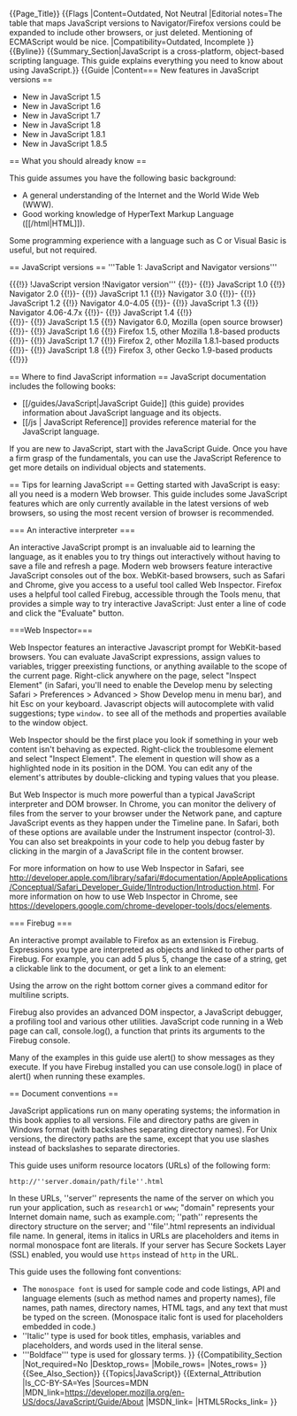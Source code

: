 {{Page_Title}}
{{Flags
|Content=Outdated, Not Neutral
|Editorial notes=The table that maps JavaScript versions to Navigator/Firefox versions could be expanded to include other browsers, or just deleted. Mentioning of ECMAScript would be nice.
|Compatibility=Outdated, Incomplete
}}
{{Byline}}
{{Summary_Section|JavaScript is a cross-platform, object-based scripting language. This guide explains everything you need to know about using JavaScript.}}
{{Guide
|Content=== New features in JavaScript versions ==

* New in JavaScript 1.5
* New in JavaScript 1.6
* New in JavaScript 1.7
* New in JavaScript 1.8
* New in JavaScript 1.8.1
* New in JavaScript 1.8.5

== What you should already know ==

This guide assumes you have the following basic background:

* A general understanding of the Internet and the World Wide Web (WWW).
* Good working knowledge of HyperText Markup Language ([[/html|HTML]]).

Some programming experience with a language such as C or Visual Basic is useful, but not required.

== JavaScript versions == 
'''Table 1: JavaScript and Navigator versions'''

{{{!}}
!JavaScript version
!Navigator version'''
{{!}}-
{{!}} JavaScript 1.0 
{{!}} Navigator 2.0
{{!}}-
{{!}} JavaScript 1.1 
{{!}} Navigator 3.0
{{!}}-
{{!}} JavaScript 1.2 
{{!}} Navigator 4.0-4.05
{{!}}-
{{!}} JavaScript 1.3 
{{!}} Navigator 4.06-4.7x
{{!}}-
{{!}} JavaScript 1.4 
{{!}}  
{{!}}-
{{!}} JavaScript 1.5 
{{!}} Navigator 6.0, Mozilla (open source browser)
{{!}}-
{{!}} JavaScript 1.6 
{{!}} Firefox 1.5, other Mozilla 1.8-based products
{{!}}-
{{!}} JavaScript 1.7 
{{!}} Firefox 2, other Mozilla 1.8.1-based products
{{!}}-
{{!}} JavaScript 1.8 
{{!}} Firefox 3, other Gecko 1.9-based products
{{!}}}

== Where to find JavaScript information ==
JavaScript documentation includes the following books:

* [[/guides/JavaScript|JavaScript Guide]] (this guide) provides information about JavaScript language and its objects.
* [[/js | JavaScript Reference]] provides reference material for the JavaScript language.

If you are new to JavaScript, start with the JavaScript Guide. Once you have a firm grasp of the fundamentals, you can use the JavaScript Reference to get more details on individual objects and statements.

== Tips for learning JavaScript ==
Getting started with JavaScript is easy: all you need is a modern Web browser. This guide includes some JavaScript features which are only currently available in the latest versions of web browsers, so using the most recent version of browser is recommended.

=== An interactive interpreter ===

An interactive JavaScript prompt is an invaluable aid to learning the language, as it enables you to try things out interactively without having to save a file and refresh a page. Modern web browsers feature interactive JavaScript consoles out of the box. WebKit-based browsers, such as Safari and Chrome, give you access to a useful tool called Web Inspector. Firefox uses a helpful tool called Firebug, accessible through the Tools menu, that provides a simple way to try interactive JavaScript: Just enter a line of code and click the "Evaluate" button. 

===Web Inspector===

Web Inspector features an interactive Javascript prompt for WebKit-based browsers. You can evaluate JavaScript expressions, assign values to variables, trigger preexisting functions, or anything available to the scope of the current page. Right-click anywhere on the page, select "Inspect Element" (in Safari, you'll need to enable the Develop menu by selecting Safari > Preferences > Advanced > Show Develop menu in menu bar), and hit Esc on your keyboard. Javascript objects will autocomplete with valid suggestions; type <code>window.</code> to see all of the methods and properties available to the window object.

Web Inspector should be the first place you look if something in your web content isn't behaving as expected. Right-click the troublesome element and select "Inspect Element". The element in question will show as a highlighted node in its position in the DOM. You can edit any of the element's attributes by double-clicking and typing values that you please. 

But Web Inspector is much more powerful than a typical JavaScript interpreter and DOM browser. In Chrome, you can monitor the delivery of files from the server to your browser under the Network pane, and capture JavaScript events as they happen under the Timeline pane. In Safari, both of these options are available under the Instrument inspector (control-3). You can also set breakpoints in your code to help you debug faster by clicking in the margin of a JavaScript file in the content browser.

For more information on how to use Web Inspector in Safari, see http://developer.apple.com/library/safari/#documentation/AppleApplications/Conceptual/Safari_Developer_Guide/1Introduction/Introduction.html. For more information on how to use Web Inspector in Chrome, see https://developers.google.com/chrome-developer-tools/docs/elements.

=== Firebug ===

An interactive prompt available to Firefox as an extension is Firebug. Expressions you type are interpreted as objects and linked to other parts of Firebug. For example, you can add 5 plus 5, change the case of a string, get a clickable link to the document, or get a link to an element:

Using the arrow on the right bottom corner gives a command editor for multiline scripts.

Firebug also provides an advanced DOM inspector, a JavaScript debugger, a profiling tool and various other utilities. JavaScript code running in a Web page can call, console.log(), a function that prints its arguments to the Firebug console.

Many of the examples in this guide use alert() to show messages as they execute. If you have Firebug installed you can use console.log() in place of alert() when running these examples.

== Document conventions ==

JavaScript applications run on many operating systems; the information in this book applies to all versions. File and directory paths are given in Windows format (with backslashes separating directory names). For Unix versions, the directory paths are the same, except that you use slashes instead of backslashes to separate directories.

This guide uses uniform resource locators (URLs) of the following form:

<code>http://''server.domain/path/file''.html</code>

In these URLs, ''server'' represents the name of the server on which you run your application, such as <code>research1</code> or <code>www</code>; "domain" represents your Internet domain name, such as example.com; ''path'' represents the directory structure on the server; and ''file''.html represents an individual file name. In general, items in italics in URLs are placeholders and items in normal monospace font are literals. If your server has Secure Sockets Layer (SSL) enabled, you would use <code>https</code> instead of <code>http</code> in the URL.

This guide uses the following font conventions:

* The <code>monospace font</code> is used for sample code and code listings, API and language elements (such as method names and property names), file names, path names, directory names, HTML tags, and any text that must be typed on the screen. (Monospace italic font is used for placeholders embedded in code.)
* ''Italic'' type is used for book titles, emphasis, variables and placeholders, and words used in the literal sense.
* '''Boldface''' type is used for glossary terms.
}}
{{Compatibility_Section
|Not_required=No
|Desktop_rows=
|Mobile_rows=
|Notes_rows=
}}
{{See_Also_Section}}
{{Topics|JavaScript}}
{{External_Attribution
|Is_CC-BY-SA=Yes
|Sources=MDN
|MDN_link=https://developer.mozilla.org/en-US/docs/JavaScript/Guide/About
|MSDN_link=
|HTML5Rocks_link=
}}